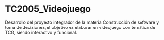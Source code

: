 # TC2005_Videojuego
Desarrollo del proyecto integrador de la materia Construcción de software y toma de decisiones, el objetivo es elaborar un videojuego con temática de TCG,  siendo interactivo y funcional.
